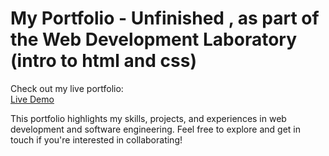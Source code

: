 # My Portfolio - Unfinished , as part of the Web Development Laboratory (intro to html and css)

Check out my live portfolio:  
[Live Demo](https://iq-bal.github.io/portfolio/)

This portfolio highlights my skills, projects, and experiences in web development and software engineering. Feel free to explore and get in touch if you're interested in collaborating!
